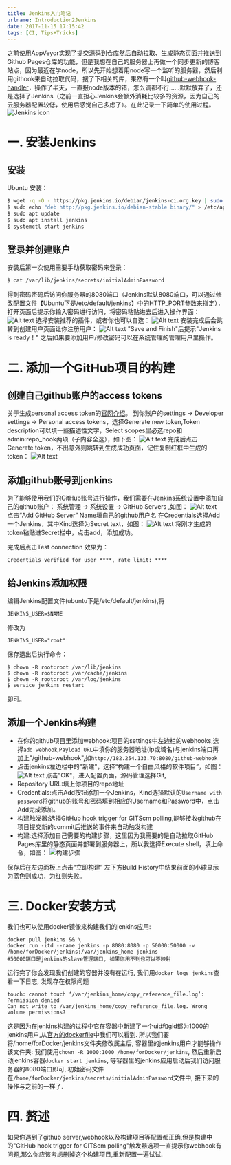 ```yaml
---
title: Jenkins入门笔记
urlname: Introduction2Jenkins
date: 2017-11-15 17:15:42
tags: [CI, Tips+Tricks]
---
```


之前使用AppVeyor实现了提交源码到仓库然后自动拉取、生成静态页面并推送到Github Pages仓库的功能，但是我想在自己的服务器上再做一个同步更新的博客站点，因为最近在学node，所以先开始想着用node写一个监听的服务器，然后利用githook来自动拉取代码，搜了下相关的库，果然有一个叫[github-webhook-handler](https://github.com/rvagg/github-webhook-handler)，操作了半天，一直报node版本的错，怎么调都不行……默默放弃了，还是选择了Jenkins（之前一直担心Jenkins会额外消耗比较多的资源，因为自己的云服务器配置较低，使用后感觉自己多虑了）。在此记录一下简单的使用过程。
![Jenkins icon](https://cdn.safeandsound.cn/image/jenkins%E5%85%A5%E9%97%A8/JenkinsLogo.png)

<!--more-->

# 一. 安装Jenkins
## 安装
Ubuntu 安装：

```bash
$ wget -q -O - https://pkg.jenkins.io/debian/jenkins-ci.org.key | sudo apt-key add -
$ sudo echo "deb http://pkg.jenkins.io/debian-stable binary/" > /etc/apt/sources.list.d/jenkins.list
$ sudo apt update
$ sudo apt install jenkins
$ systemctl start jenkins
```

## 登录并创建账户
安装后第一次使用需要手动获取密码来登录：
```bash
$ cat /var/lib/jenkins/secrets/initialAdminPassword
```
得到密码密码后访问你服务器的8080端口（Jenkins默认8080端口，可以通过修改配置文件【Ubuntu下是/etc/default/jenkins】中的HTTP_PORT参数来指定），打开页面后提示你输入密码进行访问，将密码粘贴进去后进入操作界面：
![Alt text](https://cdn.safeandsound.cn/image/jenkins入门/unlock.png)
选择安装推荐的插件，或者你也可以自选：
![Alt text](https://cdn.safeandsound.cn/image/jenkins入门/installPlugins.png)
安装完成后会跳转到创建用户页面让你注册用户：
![Alt text](https://cdn.safeandsound.cn/image/jenkins入门/gettingStarted.png)
"Save and Finish"后提示"Jenkins is ready！"
之后如果要添加用户/修改密码可以在系统管理的管理用户里操作。

# 二. 添加一个GitHub项目的构建
## 创建自己github账户的access tokens
关于生成personal access token的[官网介绍](https://help.github.com/articles/creating-a-personal-access-token-for-the-command-line/)。
到你账户的settings -> Developer settings -> Personal access tokens，选择Generate new token,Token description可以填一些描述性文字，Select scopes里必选repo和admin:repo_hook两项（子内容全选），如下图：
![Alt text](https://cdn.safeandsound.cn/image/jenkins入门/githubToken.png)
完成后点击Generate token，不出意外则跳转到生成成功页面，记住复制红框中生成的token：
![Alt text](https://cdn.safeandsound.cn/image/jenkins入门/newToken.png)

## 添加github账号到jenkins
为了能够使用我们的GitHub账号进行操作，我们需要在Jenkins系统设置中添加自己的github账户：
系统管理 -> 系统设置 -> GitHub Servers ,如图：
![Alt text](https://cdn.safeandsound.cn/image/jenkins入门/addServer.png)
点击“Add GitHub Server”
Name填自己的github用户名
在Credentials选择Add一个Jenkins，其中Kind选择为Secret text，如图：
![Alt text](https://cdn.safeandsound.cn/image/jenkins入门/addCredentials.png)
将刚才生成的token粘贴进Secret栏中，点击add，添加成功。

完成后点击Test connection 
效果为：
```
Credentials verified for user ****, rate limit: ****
```
## 给Jenkins添加权限
编辑Jenkins配置文件(ubuntu下是/etc/default/jenkins),将

```
JENKINS_USER=$NAME
```

修改为 

```
JENKINS_USER="root"
```
保存退出后执行命令：

```
$ chown -R root:root /var/lib/jenkins
$ chown -R root:root /var/cache/jenkins
$ chown -R root:root /var/log/jenkins
$ service jenkins restart
```

即可。

## 添加一个Jenkins构建
* 在你的github项目里添加webhook:项目的settings中左边栏的webhooks,选择`add webhook`,`Payload URL`中填你的服务器地址(ip或域名)与jenkins端口再加上"/github-webhook",如`http://182.254.133.70:8080/github-webhook`
* 点击jenkins左边栏中的"新建"，选择“构建一个自由风格的软件项目”，如图：
![Alt text](https://cdn.safeandsound.cn/image/jenkins入门/newBuild.png)
点击"OK"，进入配置页面，源码管理选择Git,
* Repository URL:填上你项目的repo地址
* Credentials:点击Add按钮添加一个Jenkins，Kind选择默认的`Username with password`将github的账号和密码填到相应的Username和Password中，点击Add完成添加。
* 构建触发器:选择GitHub hook trigger for GITScm polling,能够接收github在项目提交新的commit后推送的事件来自动触发构建
* 构建:选择添加自己需要的构建步骤，这里因为我需要的是自动拉取GitHub Pages库里的静态页面并部署到服务器上，所以我选择Execute shell，填上命令，如图：
![构建步骤](https://cdn.safeandsound.cn/image/jenkins入门/buildSteps.png)

保存后在左边面板上点击“立即构建”
左下方Build History中结果前面的小球显示为蓝色则成功，为红则失败。

# 三. Docker安装方式
我们也可以使用docker镜像来构建我们的jenkins应用:

```
docker pull jenkins && \
docker run -itd --name jenkins -p 8080:8080 -p 50000:50000 -v /home/forDocker/jenkins:/var/jenkins_home jenkins
#50000端口是jenkins的slave管理端口, 如果你用不到也可以不映射
```

运行完了你会发现我们创建的容器并没有在运行, 我们用`docker logs jenkins`查看一下日志, 发现存在权限问题

```
touch: cannot touch ‘/var/jenkins_home/copy_reference_file.log’: Permission denied
Can not write to /var/jenkins_home/copy_reference_file.log. Wrong volume permissions?
```

这是因为在jenkins构建的过程中它在容器中新建了一个uid和gid都为1000的jenkins用户,从[官方的dockerfile](https://github.com/jenkinsci/docker/blob/master/Dockerfile)中我们可以看到.
所以我们要将/home/forDocker/jenkins文件夹修改属主后, 容器里的jenkins用户才能够操作该文件夹: 我们使用`chown -R 1000:1000 /home/forDocker/jenkins`, 然后重新启动jenkins容器`docker start jenkins`, 等容器里的jenkins应用启动后我们访问服务器的8080端口即可, 初始密码文件在`/home/forDocker/jenkins/secrets/initialAdminPassword`文件中, 接下来的操作与之前的一样了.

# 四. 赘述
如果你遇到了github server,webhook以及构建项目等配置都正确,但是构建中的"GitHub hook trigger for GITScm polling"触发器选项一直提示你webhook有问题,那么你应该考虑删掉这个构建项目,重新配置一遍试试.